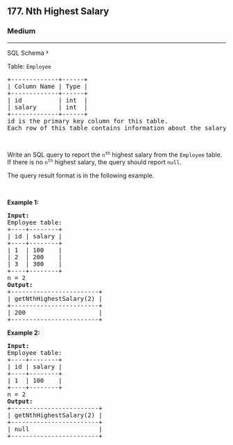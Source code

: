 <h2>177. Nth Highest Salary</h2><h3>Medium</h3><hr><div class="sql-schema-wrapper__3VBi"><a class="sql-schema-link__3cEg">SQL Schema<svg viewBox="0 0 24 24" width="1em" height="1em" class="icon__1Md2"><path fill-rule="evenodd" d="M10 6L8.59 7.41 13.17 12l-4.58 4.59L10 18l6-6z"></path></svg></a></div><div><p>Table: <code>Employee</code></p>

<pre>+-------------+------+
| Column Name | Type |
+-------------+------+
| id          | int  |
| salary      | int  |
+-------------+------+
id is the primary key column for this table.
Each row of this table contains information about the salary of an employee.
</pre>

<p>&nbsp;</p>

<p>Write an SQL query to report the <code>n<sup>th</sup></code> highest salary from the <code>Employee</code> table. If there is no <code>n<sup>th</sup></code> highest salary, the query should report <code>null</code>.</p>

<p>The query result format is in the following example.</p>

<p>&nbsp;</p>
<p><strong>Example 1:</strong></p>

<pre><strong>Input:</strong> 
Employee table:
+----+--------+
| id | salary |
+----+--------+
| 1  | 100    |
| 2  | 200    |
| 3  | 300    |
+----+--------+
n = 2
<strong>Output:</strong> 
+------------------------+
| getNthHighestSalary(2) |
+------------------------+
| 200                    |
+------------------------+
</pre>

<p><strong>Example 2:</strong></p>

<pre><strong>Input:</strong> 
Employee table:
+----+--------+
| id | salary |
+----+--------+
| 1  | 100    |
+----+--------+
n = 2
<strong>Output:</strong> 
+------------------------+
| getNthHighestSalary(2) |
+------------------------+
| null                   |
+------------------------+
</pre>
</div>